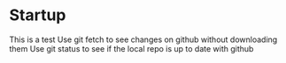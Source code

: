 # Startup

This is a test
Use git fetch to see changes on github without downloading them
Use git status to see if the local repo is up to date with github

